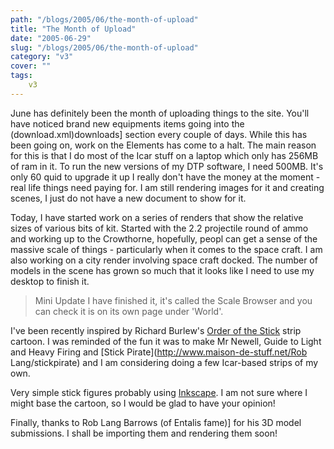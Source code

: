 ```yaml
---
path: "/blogs/2005/06/the-month-of-upload"
title: "The Month of Upload"
date: "2005-06-29"
slug: "/blogs/2005/06/the-month-of-upload"
category: "v3"
cover: ""
tags:
    v3
---
```

June has definitely been the month of uploading things to the site. You'll have noticed brand new equipments items going into the (download.xml)downloads] section every couple of days. While this has been going on, work on the Elements has come to a halt. The main reason for this is that I do most of the Icar stuff on a laptop which only has 256MB of ram in it. To run the new versions of my DTP software, I need 500MB. It's only 60 quid to upgrade it up I really don't have the money at the moment - real life things need paying for. I am still rendering images for it and creating scenes, I just do not have a new document to show for it.

Today, I have started work on a series of renders that show the relative sizes of various bits of kit. Started with the 2.2 projectile round of ammo and working up to the Crowthorne, hopefully, peopl can get a sense of the massive scale of things - particularly when it comes to the space craft. I am also working on a city render involving space craft docked. The number of models in the scene has grown so much that it looks like I need to use my desktop to finish it.

> Mini Update I have finished it, it's called the Scale Browser and you can check it is on its own page under 'World'.

I've been recently inspired by Richard Burlew's [Order of the Stick](http://www.giantitp.com/index.html) strip cartoon. I was reminded of the fun it was to make Mr Newell, Guide to Light and Heavy Firing and [Stick Pirate](http://www.maison-de-stuff.net/Rob Lang/stickpirate) and I am considering doing a few Icar-based strips of my own. 

Very simple stick figures probably using [Inkscape](http://www.inkscape.org/). I am not sure where I might base the cartoon, so I would be glad to have your opinion!

Finally, thanks to Rob Lang Barrows (of Entalis fame)] for his 3D model submissions. I shall be importing them and rendering them soon! 